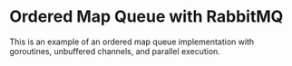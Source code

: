 # Ordered Map Queue with RabbitMQ
This is an example of an ordered map queue implementation with goroutines, unbuffered channels, and parallel execution.
